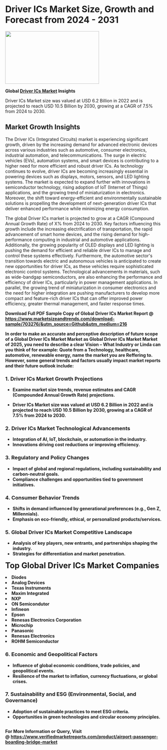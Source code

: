 <H1>Driver ICs Market Size, Growth and Forecast from 2024 - 2031</H1><img class="aligncenter size-medium wp-image-584254" src="https://thirdeyenews.in/wp-content/uploads/2024/09/Global-Market-Research-300x168.jpeg" alt="" width="300" height="168" /><p><strong>Global&nbsp;<a href="https://www.marketsizeandtrends.com/download-sample/703276/&amp;utm_source=Github&utm_medium=216">Driver ICs Market</a> Insights</strong></p><p>Driver ICs Market size was valued at USD 6.2 Billion in 2022 and is projected to reach USD 10.5 Billion by 2030, growing at a CAGR of 7.5% from 2024 to 2030.</p><p><h2>Market Growth Insights</h2> <p>The Driver ICs (Integrated Circuits) market is experiencing significant growth, driven by the increasing demand for advanced electronic devices across various industries such as automotive, consumer electronics, industrial automation, and telecommunications. The surge in electric vehicles (EVs), automation systems, and smart devices is contributing to a higher need for more efficient and robust driver ICs. As technology continues to evolve, driver ICs are becoming increasingly essential in powering devices such as displays, motors, sensors, and LED lighting systems. The market is expected to expand further with innovations in semiconductor technology, rising adoption of IoT (Internet of Things) applications, and the growing trend of miniaturization in electronics. Moreover, the shift toward energy-efficient and environmentally sustainable solutions is propelling the development of next-generation driver ICs that deliver enhanced performance while minimizing energy consumption.</p> <p><strong></strong></p> <p>The global Driver ICs market is projected to grow at a CAGR (Compound Annual Growth Rate) of X% from 2024 to 2030. Key factors influencing this growth include the increasing electrification of transportation, the rapid advancement of smart home devices, and the rising demand for high-performance computing in industrial and automotive applications. Additionally, the growing popularity of OLED displays and LED lighting is pushing the demand for efficient and reliable driver ICs to manage and control these systems effectively. Furthermore, the automotive sector's transition towards electric and autonomous vehicles is anticipated to create new opportunities for driver ICs, as these vehicles require sophisticated electronic control systems. Technological advancements in materials, such as wide-bandgap semiconductors, are also enhancing the performance and efficiency of driver ICs, particularly in power management applications. In parallel, the growing trend of miniaturization in consumer electronics and the need for higher integration are pushing manufacturers to develop more compact and feature-rich driver ICs that can offer improved power efficiency, greater thermal management, and faster response times. <p><strong></p><p><span class=""><strong>Download Full PDF Sample Copy of Global Driver ICs Market Report</strong> @ <a href="https://www.marketsizeandtrends.com/download-sample/703276/&amp;utm_source=Github&utm_medium=216" target="_blank">https://www.marketsizeandtrends.com/download-sample/703276/&amp;utm_source=Github&utm_medium=216</a></span></p><p>In order to make an accurate and perceptive description of future scope of a Global&nbsp;Driver ICs Market Market as Global&nbsp;Driver ICs Market Market of 2025, you need to describe a clear Vision &ndash; What Industry or Linda can you think of for example: Quote from a Technology, healthcare, automotive, renewable energy, name the market you are Reffering to. However, some general trends and factors usually impact market reports and their future outlook include:</p><h3>1.&nbsp;<strong>Driver ICs Market Growth Projections</strong></h3><ul><li>Examine market size trends, revenue estimates and CAGR (Compounded Annual Growth Rate) projections.</li><li><p>Driver ICs Market size was valued at USD 6.2 Billion in 2022 and is projected to reach USD 10.5 Billion by 2030, growing at a CAGR of 7.5% from 2024 to 2030.</p></li></ul><h3>2.&nbsp;<strong>Driver ICs Market Technological Advancements</strong></h3><ul><li>Integration of AI, IoT, blockchain, or automation in the industry.</li><li>Innovations driving cost reductions or improving efficiency.</li></ul><h3>3.&nbsp;<strong>Regulatory and Policy Changes</strong></h3><ul><li>Impact of global and regional regulations, including sustainability and carbon-neutral goals.</li><li>Compliance challenges and opportunities tied to government initiatives.</li></ul><h3>4.&nbsp;<strong>Consumer Behavior Trends</strong></h3><ul><li>Shifts in demand influenced by generational preferences (e.g., Gen Z, Millennials).</li><li>Emphasis on eco-friendly, ethical, or personalized products/services.</li></ul><h3>5.&nbsp;<strong>Global Driver ICs Market Competitive Landscape</strong></h3><ul><li>Analysis of key players, new entrants, and partnerships shaping the industry.</li><li>Strategies for differentiation and market penetration.</li></ul><p data-pm-slice="1 1 []"><span style="color: inherit; font-family: inherit; font-size: 25px;">Top Global Driver ICs Market Companies</span></p><div class="" data-test-id=""><p><li>Diodes</li><li> Analog Devices</li><li> Texas Instruments</li><li> Maxim Integrated</li><li> NXP</li><li> ON Semicondutor</li><li> Infineon</li><li> Epson</li><li> Renesas Electronics Corporation</li><li> Microchip</li><li> Panasonic</li><li> Renesas Electronics</li><li> ROHM Semiconductor</li></p></div><h3>6.&nbsp;<strong>Economic and Geopolitical Factors</strong></h3><ul><li>Influence of global economic conditions, trade policies, and geopolitical events.</li><li>Resilience of the market to inflation, currency fluctuations, or global crises.</li></ul><h3>7.&nbsp;<strong>Sustainability and ESG (Environmental, Social, and Governance)</strong></h3><ul><li>Adoption of sustainable practices to meet ESG criteria.</li><li>Opportunities in green technologies and circular economy principles.</li></ul><h2><strong style="font-size: 14px;">For More Information or Query, Visit @&nbsp;</strong><a style="background-color: #ffffff; font-size: 14px;" href="https://www.marketsizeandtrends.com/report/driver-ics-market/" target="_blank">https://www.verifiedmarketreports.com/product/airport-passenger-boarding-bridge-market</a></h2>
